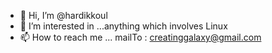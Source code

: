 - 👋 Hi, I’m @hardikkoul
- 👀 I’m interested in ...anything which involves Linux
- 📫 How to reach me ... mailTo : creatinggalaxy@gmail.com

<!---
hardikkoul/hardikkoul is a ✨ special ✨ repository because its `README.md` (this file) appears on your GitHub profile.
You can click the Preview link to take a look at your changes.
--->
